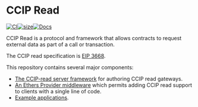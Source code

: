 # CCIP Read

[![CI](https://github.com/weiroll/weiroll.js/actions/workflows/main.yml/badge.svg)](https://github.com/weiroll/weiroll.js/actions/workflows/main.yml)[![size](https://github.com/weiroll/weiroll.js/actions/workflows/size.yml/badge.svg)](https://github.com/weiroll/weiroll.js/actions/workflows/size.yml)[![Docs](https://github.com/weiroll/weiroll.js/actions/workflows/docs.yml/badge.svg)](https://weiroll.github.io/weiroll.js/)

CCIP Read is a protocol and framework that allows contracts to request external data as part of a call or transaction.

The CCIP read specification is [EIP 3668](https://eips.ethereum.org/EIPS/eip-3668).

This repository contains several major components:
 - [The CCIP-read server framework](packages/server/) for authoring CCIP read gateways.
 - [An Ethers Provider middleware](packages/ethers-ccip-read-provider/) which permits adding CCIP read support to clients with a single line of code.
 - [Example applications](packages/examples/).
